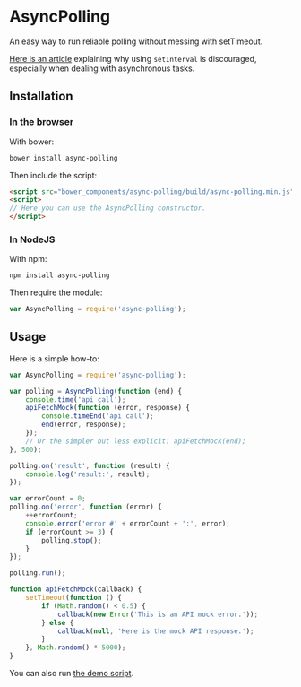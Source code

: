 # AsyncPolling

An easy way to run reliable polling without messing with setTimeout.

[Here is an article](http://zetafleet.com/blog/why-i-consider-setinterval-harmful) explaining why using `setInterval` is discouraged, especially when dealing with asynchronous tasks.

## Installation

### In the browser

With bower:

```bash
bower install async-polling
```

Then include the script:

```html
<script src="bower_components/async-polling/build/async-polling.min.js"></script>
<script>
// Here you can use the AsyncPolling constructor.
</script>
```

### In NodeJS

With npm:

```bash
npm install async-polling
```

Then require the module:
```js
var AsyncPolling = require('async-polling');
```

## Usage

Here is a simple how-to:

```js
var AsyncPolling = require('async-polling');

var polling = AsyncPolling(function (end) {
    console.time('api call');
    apiFetchMock(function (error, response) {
        console.timeEnd('api call');
        end(error, response);
    });
    // Or the simpler but less explicit: apiFetchMock(end);
}, 500);

polling.on('result', function (result) {
    console.log('result:', result);
});

var errorCount = 0;
polling.on('error', function (error) {
    ++errorCount;
    console.error('error #' + errorCount + ':', error);
    if (errorCount >= 3) {
        polling.stop();
    }
});

polling.run();

function apiFetchMock(callback) {
    setTimeout(function () {
        if (Math.random() < 0.5) {
            callback(new Error('This is an API mock error.'));
        } else {
            callback(null, 'Here is the mock API response.');
        }
    }, Math.random() * 5000);
}
```

You can also run [the demo script](https://github.com/cGuille/async-polling/blob/master/demo/demo.js).
